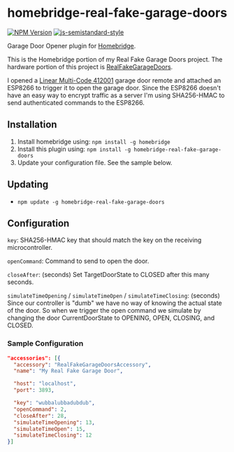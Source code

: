 # homebridge-real-fake-garage-doors
[![NPM Version](https://img.shields.io/npm/v/homebridge-real-fake-garage-doors.svg)](https://www.npmjs.com/package/homebridge-real-fake-garage-doors)
[![js-semistandard-style](https://img.shields.io/badge/code%20style-semistandard-brightgreen.svg?style=flat-square)](https://github.com/Flet/semistandard)

Garage Door Opener plugin for [Homebridge](https://github.com/nfarina/homebridge).

This is the Homebridge portion of my Real Fake Garage Doors project.
The hardware portion of this project is [RealFakeGarageDoors](https://github.com/plasticrake/RealFakeGarageDoors).

I opened a [Linear Multi-Code 412001](https://www.amazon.com/dp/B000F5KEP6/) garage door remote and attached an ESP8266 to trigger it to open the garage door. Since the ESP8266 doesn't have an easy way to encrypt traffic as a server I'm using SHA256-HMAC to send authenticated commands to the ESP8266.



## Installation

1. Install homebridge using: `npm install -g homebridge`
2. Install this plugin using: `npm install -g homebridge-real-fake-garage-doors`
3. Update your configuration file. See the sample below.

## Updating

- `npm update -g homebridge-real-fake-garage-doors`

## Configuration

`key`: SHA256-HMAC key that should match the key on the receiving microcontroller.

`openCommand`: Command to send to open the door.

`closeAfter`: (seconds) Set TargetDoorState to CLOSED after this many seconds.

`simulateTimeOpening` / `simulateTimeOpen` / `simulateTimeClosing`: (seconds)  Since our controller is "dumb" we have no way of knowing the actual state of the door. So when we trigger the open command we simulate by changing the door CurrentDoorState to OPENING, OPEN, CLOSING, and CLOSED.


### Sample Configuration

```json
"accessories": [{
  "accessory": "RealFakeGarageDoorsAccessory",
  "name": "My Real Fake Garage Door",

  "host": "localhost",
  "port": 3893,

  "key": "wubbalubbadubdub",
  "openCommand": 2,
  "closeAfter": 28,
  "simulateTimeOpening": 13,
  "simulateTimeOpen": 15,
  "simulateTimeClosing": 12
}]
```
